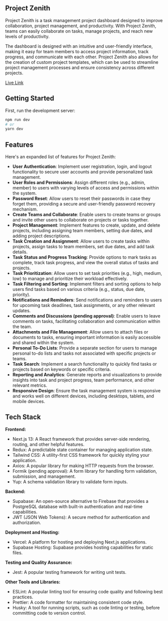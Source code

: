 ## Project Zenith

Project Zenith is a task management project dashboard designed to improve collaboration, project management, and productivity. With Project Zenith, teams can easily collaborate on tasks, manage projects, and reach new levels of productivity.

The dashboard is designed with an intuitive and user-friendly interface, making it easy for team members to access project information, track progress, and communicate with each other. Project Zenith also allows for the creation of custom project templates, which can be used to streamline project management processes and ensure consistency across different projects.

[Live Link](https://www.google.com)

## Getting Started

First, run the development server:

```bash
npm run dev
# or
yarn dev
```

## Features

Here's an expanded list of features for Project Zenith:

- **User Authentication**: Implement user registration, login, and logout functionality to secure user accounts and provide personalized task management.
- **User Roles and Permissions**: Assign different roles (e.g., admin, member) to users with varying levels of access and permissions within the system.
- **Password Reset**: Allow users to reset their passwords in case they forget them, providing a secure and user-friendly password recovery mechanism.
- **Create Teams and Collaborate**: Enable users to create teams or groups and invite other users to collaborate on projects or tasks together.
- **Project Management**: Implement features to create, update, and delete projects, including assigning team members, setting due dates, and adding project descriptions.
- **Task Creation and Assignment**: Allow users to create tasks within projects, assign tasks to team members, set due dates, and add task details.
- **Task Status and Progress Tracking**: Provide options to mark tasks as complete, track task progress, and view the overall status of tasks and projects.
- **Task Prioritization**: Allow users to set task priorities (e.g., high, medium, low) to manage and prioritize their workload effectively.
- **Task Filtering and Sorting**: Implement filters and sorting options to help users find tasks based on various criteria (e.g., status, due date, priority).
- **Notifications and Reminders**: Send notifications and reminders to users for upcoming task deadlines, task assignments, or any other relevant updates.
- **Comments and Discussions (pending approval)**: Enable users to leave comments on tasks, facilitating collaboration and communication within the team.
- **Attachments and File Management**: Allow users to attach files or documents to tasks, ensuring important information is easily accessible and shared within the system.
- **Personal To-Do Lists**: Provide a separate section for users to manage personal to-do lists and tasks not associated with specific projects or teams.
- **Task Search**: Implement a search functionality to quickly find tasks or projects based on keywords or specific criteria.
- **Reporting and Analytics**: Generate reports and visualizations to provide insights into task and project progress, team performance, and other relevant metrics.
- **Responsive Design**: Ensure the task management system is responsive and works well on different devices, including desktops, tablets, and mobile devices.

## Tech Stack

**Frontend:**

- Next.js 13: A React framework that provides server-side rendering, routing, and other helpful features.
- Redux: A predictable state container for managing application state.
- Tailwind CSS: A utility-first CSS framework for quickly styling your application.
- Axios: A popular library for making HTTP requests from the browser.
- Formik (pending approval): A form library for handling form validation, submission, and management.
- Yup: A schema validation library to validate form inputs.

**Backend:**

- Supabase: An open-source alternative to Firebase that provides a PostgreSQL database with built-in authentication and real-time capabilities.
- JWT (JSON Web Tokens): A secure method for authentication and authorization.

**Deployment and Hosting:**

- Vercel: A platform for hosting and deploying Next.js applications.
- Supabase Hosting: Supabase provides hosting capabilities for static files.

**Testing and Quality Assurance:**

- Jest: A popular testing framework for writing unit tests.

**Other Tools and Libraries:**

- ESLint: A popular linting tool for ensuring code quality and following best practices.
- Prettier: A code formatter for maintaining consistent code style.
- Husky: A tool for running scripts, such as code linting or testing, before committing code to version control.
